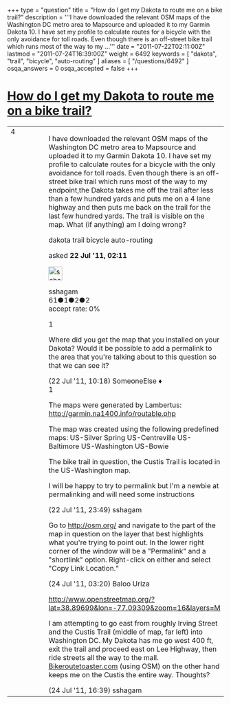 +++
type = "question"
title = "How do I get my Dakota to route me on a bike trail?"
description = '''I have downloaded the relevant OSM maps of the Washington DC metro area to Mapsource and uploaded it to my Garmin Dakota 10. I have set my profile to calculate routes for a bicycle with the only avoidance for toll roads. Even though there is an off-street bike trail which runs most of the way to my ...'''
date = "2011-07-22T02:11:00Z"
lastmod = "2011-07-24T16:39:00Z"
weight = 6492
keywords = [ "dakota", "trail", "bicycle", "auto-routing" ]
aliases = [ "/questions/6492" ]
osqa_answers = 0
osqa_accepted = false
+++

<div class="headNormal">

# [How do I get my Dakota to route me on a bike trail?](/questions/6492/how-do-i-get-my-dakota-to-route-me-on-a-bike-trail)

</div>

<div id="main-body">

<div id="askform">

<table id="question-table" style="width:100%;">
<colgroup>
<col style="width: 50%" />
<col style="width: 50%" />
</colgroup>
<tbody>
<tr>
<td style="width: 30px; vertical-align: top"><div class="vote-buttons">
<span id="post-6492-upvote" class="ajax-command post-vote up" rel="nofollow" title="I like this post (click again to cancel)"> </span>
<div id="post-6492-score" class="post-score" title="current number of votes">
4
</div>
<span id="post-6492-downvote" class="ajax-command post-vote down" rel="nofollow" title="I dont like this post (click again to cancel)"> </span> <span id="favorite-mark" class="ajax-command favorite-mark" rel="nofollow" title="mark/unmark this question as favorite (click again to cancel)"> </span>
<div id="favorite-count" class="favorite-count">
&#10;</div>
</div></td>
<td><div id="item-right">
<div class="question-body">
<p>I have downloaded the relevant OSM maps of the Washington DC metro area to Mapsource and uploaded it to my Garmin Dakota 10. I have set my profile to calculate routes for a bicycle with the only avoidance for toll roads. Even though there is an off-street bike trail which runs most of the way to my endpoint,the Dakota takes me off the trail after less than a few hundred yards and puts me on a 4 lane highway and then puts me back on the trail for the last few hundred yards. The trail is visible on the map. What (if anything) am I doing wrong?</p>
</div>
<div id="question-tags" class="tags-container tags">
<span class="post-tag tag-link-dakota" rel="tag" title="see questions tagged &#39;dakota&#39;">dakota</span> <span class="post-tag tag-link-trail" rel="tag" title="see questions tagged &#39;trail&#39;">trail</span> <span class="post-tag tag-link-bicycle" rel="tag" title="see questions tagged &#39;bicycle&#39;">bicycle</span> <span class="post-tag tag-link-auto-routing" rel="tag" title="see questions tagged &#39;auto-routing&#39;">auto-routing</span>
</div>
<div id="question-controls" class="post-controls">
&#10;</div>
<div class="post-update-info-container">
<div class="post-update-info post-update-info-user">
<p>asked <strong>22 Jul '11, 02:11</strong></p>
<img src="https://secure.gravatar.com/avatar/791a23f4b769f035ac6ab363777ac269?s=32&amp;d=identicon&amp;r=g" class="gravatar" width="32" height="32" alt="sshagam&#39;s gravatar image" />
<p><span>sshagam</span><br />
<span class="score" title="61 reputation points">61</span><span title="1 badges"><span class="badge1">●</span><span class="badgecount">1</span></span><span title="2 badges"><span class="silver">●</span><span class="badgecount">2</span></span><span title="2 badges"><span class="bronze">●</span><span class="badgecount">2</span></span><br />
<span class="accept_rate" title="Rate of the user&#39;s accepted answers">accept rate:</span> <span title="sshagam has no accepted answers">0%</span></p>
</div>
</div>
<div id="comments-container-6492" class="comments-container">
<span id="6493"></span>
<div id="comment-6493" class="comment">
<div id="post-6493-score" class="comment-score">
1
</div>
<div class="comment-text">
<p>Where did you get the map that you installed on your Dakota? Would it be possible to add a permalink to the area that you're talking about to this question so that we can see it?</p>
</div>
<div id="comment-6493-info" class="comment-info">
<span class="comment-age">(22 Jul '11, 10:18)</span> <span class="comment-user userinfo">SomeoneElse ♦</span>
</div>
</div>
<span id="6502"></span>
<div id="comment-6502" class="comment">
<div id="post-6502-score" class="comment-score">
1
</div>
<div class="comment-text">
<p>The maps were generated by Lambertus: <a href="http://garmin.na1400.info/routable.php">http://garmin.na1400.info/routable.php</a></p>
<p>The map was created using the following predefined maps: US-Silver Spring US-Centreville US-Baltimore US-Washington US-Bowie</p>
<p>The bike trail in question, the Custis Trail is located in the US-Washington map.</p>
<p>I will be happy to try to permalink but I'm a newbie at permalinking and will need some instructions</p>
</div>
<div id="comment-6502-info" class="comment-info">
<span class="comment-age">(22 Jul '11, 23:49)</span> <span class="comment-user userinfo">sshagam</span>
</div>
</div>
<span id="6525"></span>
<div id="comment-6525" class="comment">
<div id="post-6525-score" class="comment-score">
&#10;</div>
<div class="comment-text">
<p>Go to <a href="http://osm.org/">http://osm.org/</a> and navigate to the part of the map in question on the layer that best highlights what you're trying to point out. In the lower right corner of the window will be a "Permalink" and a "shortlink" option. Right-click on either and select "Copy Link Location."</p>
</div>
<div id="comment-6525-info" class="comment-info">
<span class="comment-age">(24 Jul '11, 03:20)</span> <span class="comment-user userinfo">Baloo Uriza</span>
</div>
</div>
<span id="6531"></span>
<div id="comment-6531" class="comment">
<div id="post-6531-score" class="comment-score">
&#10;</div>
<div class="comment-text">
<p><a href="http://www.openstreetmap.org/?lat=38.89699&amp;lon=-77.09309&amp;zoom=16&amp;layers=M">http://www.openstreetmap.org/?lat=38.89699&amp;lon=-77.09309&amp;zoom=16&amp;layers=M</a></p>
<p>I am attempting to go east from roughly Irving Street and the Custis Trail (middle of map, far left) into Washington DC. My Dakota has me go west 400 ft, exit the trail and proceed east on Lee Highway, then ride streets all the way to the mall. <a href="http://Bikeroutetoaster.com">Bikeroutetoaster.com</a> (using OSM) on the other hand keeps me on the Custis the entire way. Thoughts?</p>
</div>
<div id="comment-6531-info" class="comment-info">
<span class="comment-age">(24 Jul '11, 16:39)</span> <span class="comment-user userinfo">sshagam</span>
</div>
</div>
</div>
<div id="comment-tools-6492" class="comment-tools">
&#10;</div>
<div class="clear">
&#10;</div>
<div id="comment-6492-form-container" class="comment-form-container">
&#10;</div>
<div class="clear">
&#10;</div>
</div></td>
</tr>
</tbody>
</table>

</div>

</div>

